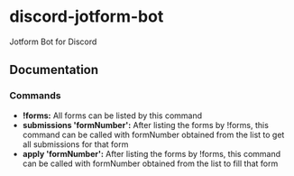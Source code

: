 # discord-jotform-bot

Jotform Bot for Discord

## Documentation

### Commands

- **!forms:** All forms can be listed by this command
- **submissions 'formNumber':** After listing the forms by !forms, this command can be called with formNumber obtained from the list to get all submissions for that form
- **apply 'formNumber':** After listing the forms by !forms, this command can be called with formNumber obtained from the list to fill that form 
